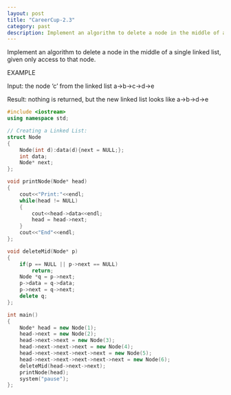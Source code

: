 ```yaml
---
layout: post
title: "CareerCup-2.3"
category: past
description: Implement an algorithm to delete a node in the middle of a single linked, given only access to that node.
---
```

Implement an algorithm to delete a node in the middle of a single linked list, given only access to that node.

EXAMPLE

Input: the node ‘c’ from the linked list a->b->c->d->e

Result: nothing is returned, but the new linked list looks like a->b->d->e

```cpp
#include <iostream>
using namespace std;

// Creating a Linked List:
struct Node
{
    Node(int d):data(d){next = NULL;};
    int data;
    Node* next;
};

void printNode(Node* head)
{
    cout<<"Print:"<<endl;
    while(head != NULL)
    {
        cout<<head->data<<endl;
        head = head->next;
    }
    cout<<"End"<<endl;
};

void deleteMid(Node* p)
{
    if(p == NULL || p->next == NULL) 
        return;
    Node *q = p->next;
    p->data = q->data;
    p->next = q->next;
    delete q;
};

int main()
{
    Node* head = new Node(1);
    head->next = new Node(2);
    head->next->next = new Node(3);
    head->next->next->next = new Node(4);
    head->next->next->next->next = new Node(5);
    head->next->next->next->next->next = new Node(6);
    deleteMid(head->next->next);
    printNode(head);
    system("pause"); 
};
```